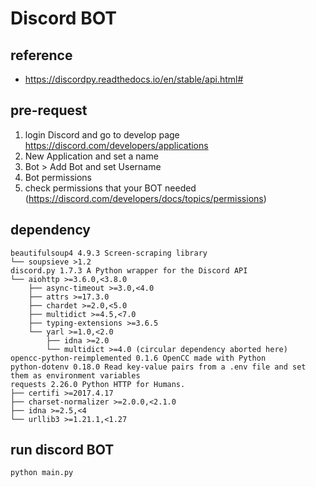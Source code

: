 # Discord BOT

## reference
- https://discordpy.readthedocs.io/en/stable/api.html#

## pre-request
1. login Discord and go to develop page https://discord.com/developers/applications
2. New Application and set a name
3. Bot > Add Bot and set Username
4. Bot permissions
5. check permissions that your BOT needed (https://discord.com/developers/docs/topics/permissions)

## dependency
```
beautifulsoup4 4.9.3 Screen-scraping library
└── soupsieve >1.2
discord.py 1.7.3 A Python wrapper for the Discord API
└── aiohttp >=3.6.0,<3.8.0
    ├── async-timeout >=3.0,<4.0
    ├── attrs >=17.3.0
    ├── chardet >=2.0,<5.0
    ├── multidict >=4.5,<7.0
    ├── typing-extensions >=3.6.5
    └── yarl >=1.0,<2.0
        ├── idna >=2.0
        └── multidict >=4.0 (circular dependency aborted here)
opencc-python-reimplemented 0.1.6 OpenCC made with Python
python-dotenv 0.18.0 Read key-value pairs from a .env file and set them as environment variables
requests 2.26.0 Python HTTP for Humans.
├── certifi >=2017.4.17
├── charset-normalizer >=2.0.0,<2.1.0
├── idna >=2.5,<4
└── urllib3 >=1.21.1,<1.27
```

## run discord BOT
```shell
python main.py
```
